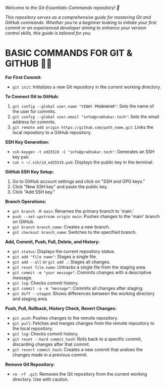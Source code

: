 *Welcome to the Git-Essentials-Commands repository! 🚀*

*This repository serves as a comprehensive guide for mastering Git and GitHub commands. Whether you're a beginner looking to initiate your first commit or an experienced developer aiming to enhance your version control skills, this guide is tailored for you.*


#  BASIC COMMANDS FOR GIT & GITHUB 🧑‍💻
**For First Commit:**
- `git init`: Initializes a new Git repository in the current working directory.

**To Connect Git to GitHub:**
1. `git config --global user.name "VINAY PRABHAKAR"`: Sets the name of the user for commits.
2. `git config --global user.email "info@prabhakar.tech"`: Sets the email address for commits.
3. `git remote add origin https://github.com/path_name.git`: Links the local repository to a GitHub repository.

**SSH Key Generation:**
- `ssh-keygen -t ed25519 -C "info@prabhakar.tech"`: Generates an SSH key pair.
- `cat < ~/.ssh/id_ed25519.pub`: Displays the public key in the terminal.

**GitHub SSH Key Setup:**
1. Go to GitHub account settings and click on "SSH and GPG keys."
2. Click "New SSH key" and paste the public key.
3. Click "Add SSH key."

**Branch Operations:**
- `git branch -M main`: Renames the primary branch to 'main.'
- `push --set-upstream origin main`: Pushes changes to the 'main' branch on GitHub.
- `git branch branch_name`: Creates a new branch.
- `git checkout branch_name`: Switches to the specified branch.

**Add, Commit, Push, Full, Delete, and History:**
- `git status`: Displays the current repository status.
- `git add "file name"`: Stages a single file.
- `git add --all` or `git add .`: Stages all changes.
- `git reset file.name`: Untracks a single file from the staging area.
- `git commit -m "your message"`: Commits changes with a descriptive message.
- `git log`: Checks commit history.
- `git commit -a -m "message"`: Commits all changes after staging.
- `git diff --staged`: Shows differences between the working directory and staging area.

**Push, Pull, Rollback, History Check, Revert Changes:**
- `git push`: Pushes changes to the remote repository.
- `git pull`: Fetches and merges changes from the remote repository to the local repository.
- `git log`: Checks commit history.
- `git reset --hard commit_hash`: Rolls back to a specific commit, discarding changes after that commit.
- `git revert commit_hash`: Creates a new commit that undoes the changes made in a previous commit.

**Remove Git Repository:**
- `rm -rf .git`: Removes the Git repository from the current working directory. Use with caution.
